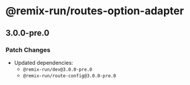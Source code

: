 # @remix-run/routes-option-adapter

## 3.0.0-pre.0

### Patch Changes

- Updated dependencies:
  - `@remix-run/dev@3.0.0-pre.0`
  - `@remix-run/route-config@3.0.0-pre.0`
